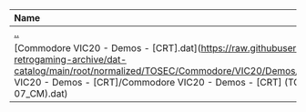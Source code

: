 |Name|Size|
|:---|---:|
|[..](../index.html)|DIR|
|[Commodore VIC20 - Demos - [CRT].dat](https://raw.githubusercontent.com/open-retrogaming-archive/dat-catalog/main/root/normalized/TOSEC/Commodore/VIC20/Demos/[CRT]/Commodore VIC20 - Demos - [CRT]/Commodore VIC20 - Demos - [CRT] (TOSEC-v2011-11-07_CM).dat)|2618|
